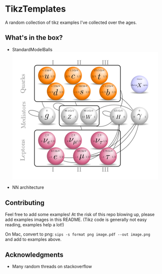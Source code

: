 # TikzTemplates

A random collection of tikz examples I've collected over the ages.


## What's in the box?

* StandardModelBalls
![alt text](StandardModelBalls/Standard_model_balls_with_interactions.png)


* NN architecture


## Contributing

Feel free to add some examples!
At the risk of this repo blowing up, please add examples  images in this README. (Tikz code is generally not easy reading, examples help a lot!)

On Mac, convert to png:
`sips -s format png image.pdf --out image.png` and add to examples above.


## Acknowledgments

* Many random threads on stackoverflow
